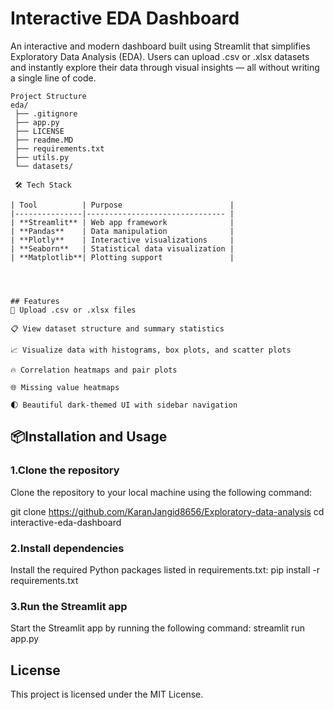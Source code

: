 <h1>Interactive EDA Dashboard</h1>

An interactive and modern dashboard built using Streamlit that simplifies Exploratory Data Analysis (EDA). Users can upload .csv or .xlsx datasets and instantly explore their data through visual insights — all without writing a single line of code.

```
Project Structure 
eda/
 ├── .gitignore
 ├── app.py
 ├── LICENSE
 ├── readme.MD
 ├── requirements.txt
 ├── utils.py
 └── datasets/

 🛠 Tech Stack  

| Tool          | Purpose                        |
|---------------|------------------------------- |
| **Streamlit** | Web app framework              |
| **Pandas**    | Data manipulation              |
| **Plotly**    | Interactive visualizations     |
| **Seaborn**   | Statistical data visualization |
| **Matplotlib**| Plotting support               |




## Features
📁 Upload .csv or .xlsx files

📋 View dataset structure and summary statistics

📈 Visualize data with histograms, box plots, and scatter plots

🔥 Correlation heatmaps and pair plots

🌐 Missing value heatmaps

🌓 Beautiful dark-themed UI with sidebar navigation

```

## 📦Installation and Usage
### 1.Clone the repository
Clone the repository to your local machine using the following command:

git clone https://github.com/KaranJangid8656/Exploratory-data-analysis
cd interactive-eda-dashboard

### 2.Install dependencies
Install the required Python packages listed in requirements.txt:
pip install -r requirements.txt

### 3.Run the Streamlit app
Start the Streamlit app by running the following command:
streamlit run app.py








## License
This project is licensed under the MIT License.


